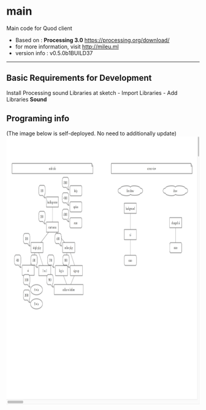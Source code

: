 # main
Main code for Quod client
- Based on : **Processing 3.0** https://processing.org/download/
- for more information, visit http://mileu.ml
- version info : v0.5.0b1BUILD37

--------
## Basic Requirements for Development
Install Processing sound Libraries at sketch - Import Libraries - Add Libraries **Sound**

## Programing info
(The image below is self-deployed. No need to additionally update)
<img src="https://raw.githubusercontent.com/Quod-processing/main/master/programing%20info/program%20info.png" height="700px">

